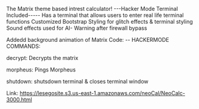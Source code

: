 The Matrix theme based intrest calculator!
---Hacker Mode Terminal Included-----
Has a terminal that allows users to enter real life terminal functions 
Customized Bootstrap Styling for glitch effects & terminal styling
Sound effects used for AI- Warning after firewall bypass

Addedd background animation of Matrix Code:
-- HACKERMODE COMMANDS:

decrypt: Decrypts the matrix 

morpheus: Pings Morpheus

shutdown: shutsdown terminal & closes terminal window

Link: https://lesegosite.s3.us-east-1.amazonaws.com/neoCal/NeoCalc-3000.html
